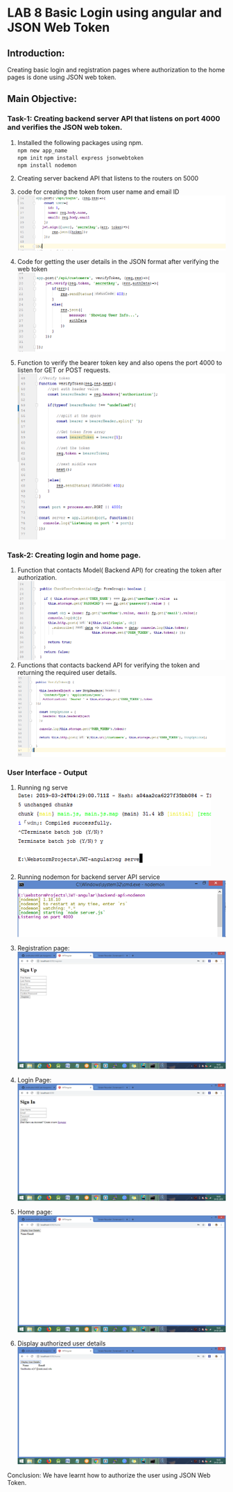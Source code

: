 # LAB 8 Basic Login using angular and JSON Web Token

## Introduction:
Creating basic login and registration pages where authorization to the home pages is done using JSON web token.

## Main Objective:
### Task-1: Creating backend server API that listens on port 4000 and verifies the JSON web token.

1) Installed the following packages using npm.   
`npm new app_name`   
`npm init`
`npm install express jsonwebtoken `   
`npm install nodemon`   

2) Creating server backend API that listens to the routers on 5000 
1) code for creating the token from user name and email ID             
![](https://github.com/sindhusha-t/ASE-Lab-Assignments/raw/master/LAB-8/JWT-angular/Screenshots/server%20create%20token.PNG)

2) Code for getting the user details in the JSON format after verifying the web token   
![](https://github.com/sindhusha-t/ASE-Lab-Assignments/raw/master/LAB-8/JWT-angular/Screenshots/server%20user%20details.PNG)

3) Function to verify the bearer token key and also opens the port 4000 to listen for GET or POST requests.   
![](https://github.com/sindhusha-t/ASE-Lab-Assignments/raw/master/LAB-8/JWT-angular/Screenshots/server%20verify%20token.PNG)

### Task-2: Creating login and home page.
1) Function that contacts Model( Backend API) for creating the token after authorization.   
![](https://github.com/sindhusha-t/ASE-Lab-Assignments/raw/master/LAB-8/JWT-angular/Screenshots/auth%20service%20create%20token.PNG)
2) Functions that contacts backend API for verifying the token and returning the required user details.   
![](https://github.com/sindhusha-t/ASE-Lab-Assignments/raw/master/LAB-8/JWT-angular/Screenshots/verify%20token%20auth%20service.PNG)

### User Interface - Output
1) Running ng serve    
![](https://github.com/sindhusha-t/ASE-Lab-Assignments/blob/master/LAB-8/JWT-angular/Screenshots/ng%20serve.PNG)
2) Running nodemon for backend server API service   
![](https://github.com/sindhusha-t/ASE-Lab-Assignments/blob/master/LAB-8/JWT-angular/Screenshots/nodemon.PNG)

1) Registration page:   
![](https://github.com/sindhusha-t/ASE-Lab-Assignments/raw/master/LAB-8/JWT-angular/Screenshots/REgister%20page.png)
2) Login Page:   
![](https://github.com/sindhusha-t/ASE-Lab-Assignments/raw/master/LAB-8/JWT-angular/Screenshots/login%20page.png)
3) Home page:   
![](https://github.com/sindhusha-t/ASE-Lab-Assignments/raw/master/LAB-8/JWT-angular/Screenshots/home%20page.png)
4) Display authorized user details
![](https://github.com/sindhusha-t/ASE-Lab-Assignments/raw/master/LAB-8/JWT-angular/Screenshots/display%20user%20details.png)

Conclusion:
We have learnt how to authorize the user using JSON Web Token.
